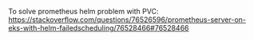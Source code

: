 To solve prometheus helm problem with PVC:
https://stackoverflow.com/questions/76526596/prometheus-server-on-eks-with-helm-failedscheduling/76528466#76528466
